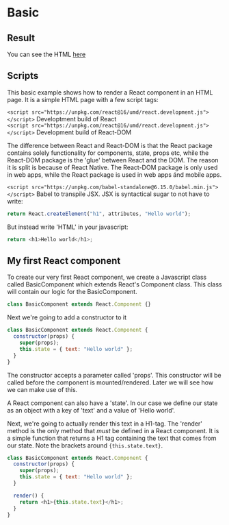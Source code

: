 # Basic

## Result

You can see the HTML [here](index.html)

## Scripts

This basic example shows how to render a React component in an HTML page. It is a simple HTML page with a few script tags:

`<script src="https://unpkg.com/react@16/umd/react.development.js"></script>` Developtment build of React  
`<script src="https://unpkg.com/react@16/umd/react.development.js"></script>` Development build of React-DOM

The difference between React and React-DOM is that the React package contains solely functionality for components, state, props etc, while the React-DOM package is the 'glue' between React and the DOM. The reason it is split is because of React Native. The React-DOM package is only used in web apps, while the React package is used in web apps ánd mobile apps.

`<script src="https://unpkg.com/babel-standalone@6.15.0/babel.min.js"></script>` Babel to transpile JSX. JSX is syntactical sugar to not have to write:

```javascript
return React.createElement("h1", attributes, "Hello world");
```

But instead write 'HTML' in your javascript:

```javascript
return <h1>Hello world</h1>;
```

## My first React component

To create our very first React component, we create a Javascript class called BasicComponent which extends React's Component class. This class will contain our logic for the BasicComponent.

```javascript
class BasicComponent extends React.Component {}
```

Next we're going to add a constructor to it

```javascript
class BasicComponent extends React.Component {
  constructor(props) {
    super(props);
    this.state = { text: "Hello world" };
  }
}
```

The constructor accepts a parameter called 'props'. This constructor will be called before the component is mounted/rendered. Later we will see how we can make use of this.

A React component can also have a 'state'. In our case we define our state as an object with a key of 'text' and a value of 'Hello world'.

Next, we're going to actually render this text in a H1-tag. The 'render' method is the only method that _must_ be defined in a React component. It is a simple function that returns a H1 tag containing the text that comes from our state. Note the brackets around `{this.state.text}`.

```javascript
class BasicComponent extends React.Component {
  constructor(props) {
    super(props);
    this.state = { text: "Hello world" };
  }

  render() {
    return <h1>{this.state.text}</h1>;
  }
}
```
